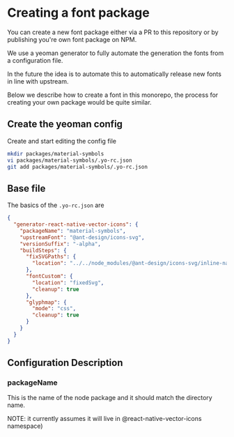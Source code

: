 # Creating a font package

You can create a new font package either via a PR to this repository or by publishing you're own font package on NPM.

We use a yeoman generator to fully automate the generation the fonts from a configuration file.

In the future the idea is to automate this to automatically release new fonts in line with upstream.

Below we describe how to create a font in this monorepo, the process for creating your own package would be quite similar.

## Create the yeoman config

Create and start editing the config file
```sh
mkdir packages/material-symbols
vi packages/material-symbols/.yo-rc.json
git add packages/material-symbols/.yo-rc.json
```

## Base file

The basics of the ```.yo-rc.json``` are

```json
{
  "generator-react-native-vector-icons": {
    "packageName": "material-symbols",
    "upstreamFont": "@ant-design/icons-svg",
    "versionSuffix": "-alpha",
    "buildSteps": {
      "fixSVGPaths": {
        "location": "../../node_modules/@ant-design/icons-svg/inline-namespaced-svg/outlined"
      },
      "fontCustom": {
        "location": "fixedSvg",
        "cleanup": true
      },
      "glyphmap": {
        "mode": "css",
        "cleanup": true
      }
    }
  }
}
```

## Configuration Description

### packageName

This is the name of the node package and it should match the directory name.

NOTE: it currently assumes it will live in @react-native-vector-icons namespace)

